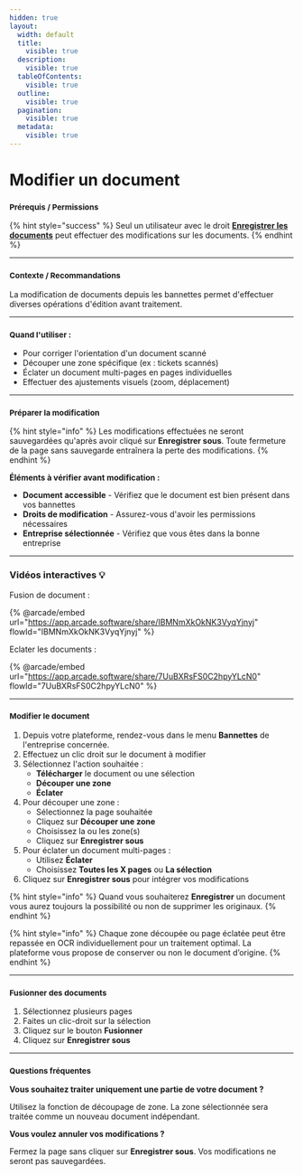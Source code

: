 ```yaml
---
hidden: true
layout:
  width: default
  title:
    visible: true
  description:
    visible: true
  tableOfContents:
    visible: true
  outline:
    visible: true
  pagination:
    visible: true
  metadata:
    visible: true
---
```


# Modifier un document

### <sup>**Prérequis / Permissions**</sup>

{% hint style="success" %}
Seul un utilisateur avec le droit [**Enregistrer les documents**](../administration/detail-des-droits.md) peut effectuer des modifications sur les documents.
{% endhint %}

***

### <sup>**Contexte / Recommandations**</sup>

La modification de documents depuis les bannettes permet d'effectuer diverses opérations d'édition avant traitement.

***

### <sup>**Quand l'utiliser :**</sup>

* Pour corriger l'orientation d'un document scanné
* Découper une zone spécifique (ex : tickets scannés)
* Éclater un document multi-pages en pages individuelles
* Effectuer des ajustements visuels (zoom, déplacement)

***

### <sup>**Préparer la modification**</sup>

{% hint style="info" %}
Les modifications effectuées ne seront sauvegardées qu'après avoir cliqué sur **Enregistrer sous**. Toute fermeture de la page sans sauvegarde entraînera la perte des modifications.
{% endhint %}

**Éléments à vérifier avant modification :**

* **Document accessible** - Vérifiez que le document est bien présent dans vos bannettes
* **Droits de modification** - Assurez-vous d'avoir les permissions nécessaires
* **Entreprise sélectionnée** - Vérifiez que vous êtes dans la bonne entreprise

***

### **Vidéos interactives** 💡

Fusion de document :

{% @arcade/embed url="https://app.arcade.software/share/IBMNmXkOkNK3VyqYjnyj" flowId="IBMNmXkOkNK3VyqYjnyj" %}

Eclater les documents :

{% @arcade/embed url="https://app.arcade.software/share/7UuBXRsFS0C2hpyYLcN0" flowId="7UuBXRsFS0C2hpyYLcN0" %}

***

### <sup>**Modifier le document**</sup>

1. Depuis votre plateforme, rendez-vous dans le menu **Bannettes** de l'entreprise concernée.
2. Effectuez un clic droit sur le document à modifier
3. Sélectionnez l'action souhaitée :
   * **Télécharger** le document ou une sélection
   * **Découper une zone**
   * **Éclater**
4. Pour découper une zone :
   * Sélectionnez la page souhaitée
   * Cliquez sur **Découper une zone**
   * Choisissez la ou les zone(s)
   * Cliquez sur **Enregistrer sous**
5. Pour éclater un document multi-pages :
   * Utilisez **Éclater**
   * Choisissez **Toutes les X pages** ou **La sélection**
6. Cliquez sur **Enregistrer sous** pour intégrer vos modifications

{% hint style="info" %}
Quand vous souhaiterez **Enregistrer** un document vous aurez toujours la possibilité ou non de supprimer les originaux.
{% endhint %}

{% hint style="info" %}
Chaque zone découpée ou page éclatée peut être repassée en OCR individuellement pour un traitement optimal. La plateforme vous propose de conserver ou non le document d’origine.
{% endhint %}

***

### <sup>**Fusionner des documents**</sup>

1. Sélectionnez plusieurs pages
2. Faites un clic-droit sur la sélection
3. Cliquez sur le bouton **Fusionner**
4. Cliquez sur **Enregistrer sous**

***

### <sup>**Questions fréquentes**</sup>

**Vous souhaitez traiter uniquement une partie de votre document ?**

Utilisez la fonction de découpage de zone. La zone sélectionnée sera traitée comme un nouveau document indépendant.

**Vous voulez annuler vos modifications ?**

Fermez la page sans cliquer sur **Enregistrer sous**. Vos modifications ne seront pas sauvegardées.
